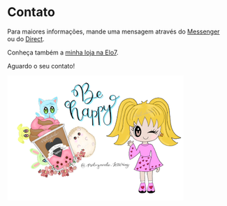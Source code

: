 # Contato

Para maiores informações, mande uma mensagem através do [Messenger](https://www.facebook.com/maluzeando.rotinas.9/) ou do [Direct](https://www.instagram.com/maluzeando.lettering).

Conheça também a [minha loja na Elo7](https://www.elo7.com.br/maluzeando).

Aguardo o seu contato!

![Be happy!](/images/be_happy.png)
